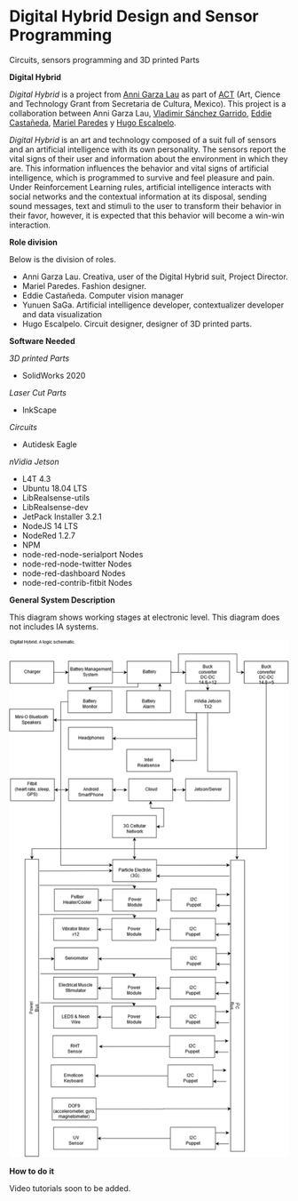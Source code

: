 # Digital Hybrid Design and Sensor Programming
 Circuits, sensors programming and 3D printed Parts

**Digital Hybrid**

*Digital Hybrid* is a project from [Anni Garza Lau](http://www.annigarzalau.com/ "Anni Garza Lau") as part of [ACT](http://https://www.artecienciaytecnologias.mx/ "ACT") (Art, Cience and Technology Grant from Secretaria de Cultura, Mexico). This project is a collaboration between Anni Garza Lau, [Vladimir Sánchez Garrido](https://www.linkedin.com/in/vladimirsaga/ "Vladimir Sanches Garrido"), [Eddie Castañeda](https://2-2-0.online/ "Eddie Castañeda"), [Mariel Paredes](https://www.instagram.com/marielfashionfit/ "Mariel Paredes") y [Hugo Escalpelo](http://hugoescalpelo.com "Hugo Escalpelo").

*Digital Hybrid* is an art and technology composed of a suit full of sensors and an artificial intelligence with its own personality. The sensors report the vital signs of their user and information about the environment in which they are. This information influences the behavior and vital signs of artificial intelligence, which is programmed to survive and feel pleasure and pain. Under Reinforcement Learning rules, artificial intelligence interacts with social networks and the contextual information at its disposal, sending sound messages, text and stimuli to the user to transform their behavior in their favor, however, it is expected that this behavior will become a win-win interaction.

**Role division**

Below is the division of roles.

- Anni Garza Lau. Creativa, user of the Digital Hybrid suit, Project Director.
- Mariel Paredes. Fashion designer.
- Eddie Castañeda. Computer vision manager
- Yunuen SaGa. Artificial intelligence developer, contextualizer developer and data visualization
- Hugo Escalpelo. Circuit designer, designer of 3D printed parts.

**Software Needed**

*3D printed Parts*

- SolidWorks 2020

*Laser Cut Parts*

- InkScape

*Circuits*

- Autidesk Eagle

*nVidia Jetson*

- L4T 4.3
- Ubuntu 18.04 LTS
- LibRealsense-utils
- LibRealsense-dev
- JetPack Installer 3.2.1
- NodeJS 14 LTS
- NodeRed 1.2.7
- NPM
- node-red-node-serialport Nodes
- node-red-node-twitter Nodes
- node-red-dashboard Nodes
- node-red-contrib-fitbit Nodes

**General System Description**

This diagram shows working stages at electronic level. This diagram does not includes IA systems.

![](https://github.com/hugoescalpelo/Digital-Hybrid-Design-and-Sensor-Programming/blob/main/Images/1.png)

**How to do it**

Video tutorials soon to be added.